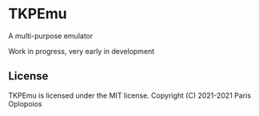 # TKPEmu
A multi-purpose emulator

Work in progress, very early in development

## License
TKPEmu is licensed under the MIT license. Copyright (C) 2021-2021 Paris Oplopoios
